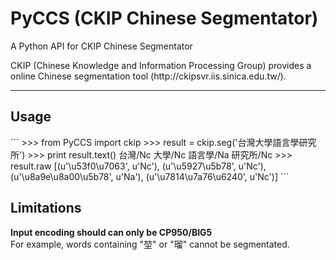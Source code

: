 <h1>PyCCS (CKIP Chinese Segmentator)</h1>
<p> A Python API for CKIP Chinese Segmentator

<p>CKIP (Chinese Knowledge and Information Processing Group) provides a online Chinese segmentation tool (http://ckipsvr.iis.sinica.edu.tw/).<br>
</p>

<hr>
<h2>Usage</h2>
```
>>> from PyCCS import ckip
>>> result = ckip.seg('台灣大學語言學研究所')
>>> print result.text()
台灣/Nc 大學/Nc 語言學/Na 研究所/Nc 
>>> result.raw
[(u'\u53f0\u7063', u'Nc'),
 (u'\u5927\u5b78', u'Nc'),
 (u'\u8a9e\u8a00\u5b78', u'Na'),
 (u'\u7814\u7a76\u6240', u'Nc')]
```
<h2>Limitations</h2>
<strong>Input encoding should can only be CP950/BIG5</strong><br>
For example, words containing "堃" or "瑠" cannot be segmentated.
